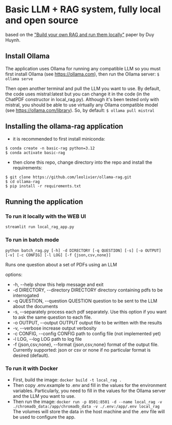 # Basic LLM + RAG system, fully local and open source

based on the ["Build your own RAG and run them locally"](https://blog.duy-huynh.com/build-your-own-rag-and-run-them-locally/) paper by Duy Huynh.

## Install Ollama
The application uses Ollama for running any compatible LLM so you must first install Ollama (see https://ollama.com), then run the Ollama server:
`$ ollama serve`

Then open another terminal and pull the LLM you want to use. 
By default, the code uses mistral:latest but you can change it in the code (in the ChatPDF constructor in local_rag.py). 
Although it's been tested only with mistral, you should be able to use virtually any Ollama compatible model (see https://ollama.com/library).
So, by default:
`$ ollama pull mistral`


## Installing the ollama-rag application

- it is recommended to first install miniconda:
```shell
$ conda create -n basic-rag python=3.12
$ conda activate basic-rag
```
- then clone this repo, change directory into the repo and install the requirements:
```shell
$ git clone https://github.com/leolivier/ollama-rag.git
$ cd ollama-rag 
$ pip install -r requirements.txt
```

## Running the application

### To run it locally with the WEB UI
`streamlit run local_rag_app.py`

### To run in batch mode
`python batch_rag.py [-h] -d DIRECTORY [-q QUESTION] [-s] [-o OUTPUT] [-v] [-c CONFIG] [-l LOG] [-f {json,csv,none}]`

Runs one question about a set of PDFs using an LLM

options:
  * -h, --help            show this help message and exit
  * -d DIRECTORY, --directory DIRECTORY
                        directory containing pdfs to be interrogated
  * -q QUESTION, --question QUESTION
                        question to be sent to the LLM about the documents
  * -s, --separately      process each pdf separately. Use this option if you want to ask the same question to each file.
  * -o OUTPUT, --output OUTPUT
                        output file to be written with the results
  * -v, --verbose         increase output verbosity
  * -c CONFIG, --config CONFIG
                        path to config file (not implemented yet)
  * -l LOG, --log LOG     path to log file
  * -f {json,csv,none}, --format {json,csv,none}
                        format of the output file. Currently supported: json or csv or none if no particular format is desired (default).

### To run it with Docker
- First, build the image:
`docker build -t local_rag .`
- Then copy .env.example to .env and fill in the values for the environment variables.
  Particularly, you need to fill in the values for the Ollama server and the LLM you want to use.
- Then run the image:
`docker run -p 8501:8501 -d --name local_rag -v ./chromadb_data:/app/chromadb_data -v ./.env:/app/.env local_rag`
The volumes will store the data in the host machine and the .env file will be used to configure the app.

